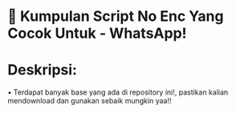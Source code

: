 # 🚀 Kumpulan Script No Enc Yang Cocok Untuk - WhatsApp!

# Deskripsi:
• Terdapat banyak base yang ada di repository ini!, pastikan kalian mendownload dan gunakan sebaik mungkin yaa!!
